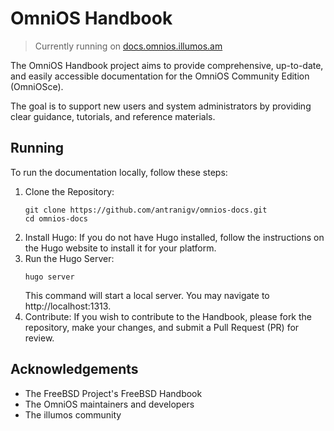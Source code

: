 # OmniOS Handbook

> Currently running on [docs.omnios.illumos.am](https://docs.omnios.illumos.am)

The OmniOS Handbook project aims to provide comprehensive, up-to-date, and easily accessible documentation for the OmniOS Community Edition (OmniOSce).

The goal is to support new users and system administrators by providing clear guidance, tutorials, and reference materials.

## Running

To run the documentation locally, follow these steps:

1. Clone the Repository:  
   ```
   git clone https://github.com/antranigv/omnios-docs.git
   cd omnios-docs
   ```
2. Install Hugo: If you do not have Hugo installed, follow the instructions on the Hugo website to install it for your platform.
3. Run the Hugo Server:
   ```
   hugo server
   ```
   This command will start a local server. You may navigate to http://localhost:1313.
4. Contribute: If you wish to contribute to the Handbook, please fork the repository, make your changes, and submit a Pull Request (PR) for review.

## Acknowledgements

- The FreeBSD Project's FreeBSD Handbook
- The OmniOS maintainers and developers
- The illumos community
